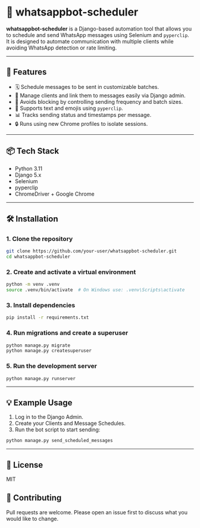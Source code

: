 # 📲 whatsappbot-scheduler

**whatsappbot-scheduler** is a Django-based automation tool that allows you to schedule and send WhatsApp messages using Selenium and `pyperclip`.  
It is designed to automate communication with multiple clients while avoiding WhatsApp detection or rate limiting.

---

## 🚀 Features

- 🗓 Schedule messages to be sent in customizable batches.
- 👥 Manage clients and link them to messages easily via Django admin.
- 🧠 Avoids blocking by controlling sending frequency and batch sizes.
- 💬 Supports text and emojis using `pyperclip`.
- 📊 Tracks sending status and timestamps per message.
- 🔒 Runs using new Chrome profiles to isolate sessions.

---

## 📦 Tech Stack

- Python 3.11
- Django 5.x
- Selenium
- pyperclip
- ChromeDriver + Google Chrome

---

## 🛠️ Installation

### 1. Clone the repository

```bash
git clone https://github.com/your-user/whatsappbot-scheduler.git
cd whatsappbot-scheduler
```

### 2. Create and activate a virtual environment

```bash
python -m venv .venv
source .venv/bin/activate  # On Windows use: .venv\Scripts\activate
```

### 3. Install dependencies

```bash
pip install -r requirements.txt
```

### 4. Run migrations and create a superuser

```bash
python manage.py migrate
python manage.py createsuperuser
```

### 5. Run the development server

```bash
python manage.py runserver
```

---

## 💡 Example Usage

1. Log in to the Django Admin.
2. Create your Clients and Message Schedules.
3. Run the bot script to start sending:

```bash
python manage.py send_scheduled_messages
```

---

## 📄 License
MIT

## 🤝 Contributing
Pull requests are welcome. Please open an issue first to discuss what you would like to change.
